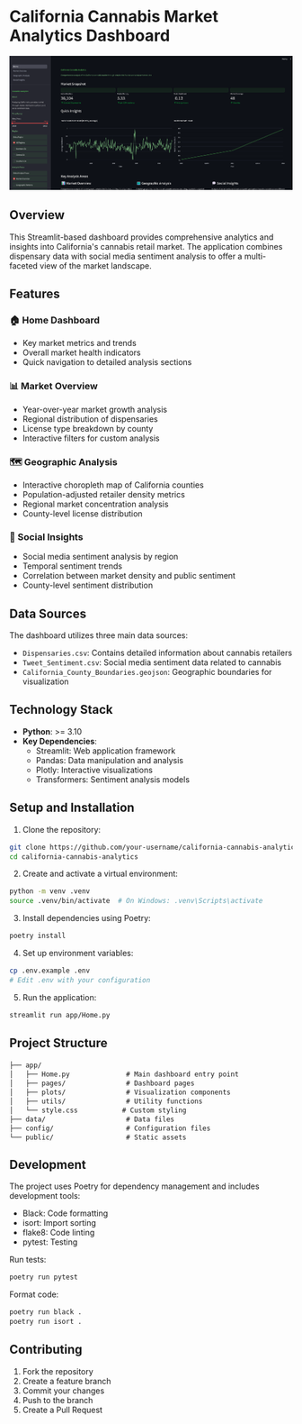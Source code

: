 # California Cannabis Market Analytics Dashboard

![Dashboard Preview](public/images/dashboard.png)

## Overview

This Streamlit-based dashboard provides comprehensive analytics and insights into California's cannabis retail market. The application combines dispensary data with social media sentiment analysis to offer a multi-faceted view of the market landscape.

## Features

### 🏠 Home Dashboard
- Key market metrics and trends
- Overall market health indicators
- Quick navigation to detailed analysis sections

### 📊 Market Overview
- Year-over-year market growth analysis
- Regional distribution of dispensaries
- License type breakdown by county
- Interactive filters for custom analysis

### 🗺️ Geographic Analysis
- Interactive choropleth map of California counties
- Population-adjusted retailer density metrics
- Regional market concentration analysis
- County-level license distribution

### 💭 Social Insights
- Social media sentiment analysis by region
- Temporal sentiment trends
- Correlation between market density and public sentiment
- County-level sentiment distribution

## Data Sources

The dashboard utilizes three main data sources:
- `Dispensaries.csv`: Contains detailed information about cannabis retailers
- `Tweet_Sentiment.csv`: Social media sentiment data related to cannabis
- `California_County_Boundaries.geojson`: Geographic boundaries for visualization

## Technology Stack

- **Python**: >= 3.10
- **Key Dependencies**:
  - Streamlit: Web application framework
  - Pandas: Data manipulation and analysis
  - Plotly: Interactive visualizations
  - Transformers: Sentiment analysis models

## Setup and Installation

1. Clone the repository:
```bash
git clone https://github.com/your-username/california-cannabis-analytics.git
cd california-cannabis-analytics
```

2. Create and activate a virtual environment:
```bash
python -m venv .venv
source .venv/bin/activate  # On Windows: .venv\Scripts\activate
```

3. Install dependencies using Poetry:
```bash
poetry install
```

4. Set up environment variables:
```bash
cp .env.example .env
# Edit .env with your configuration
```

5. Run the application:
```bash
streamlit run app/Home.py
```

## Project Structure

```
├── app/
│   ├── Home.py              # Main dashboard entry point
│   ├── pages/               # Dashboard pages
│   ├── plots/               # Visualization components
│   ├── utils/               # Utility functions
│   └── style.css           # Custom styling
├── data/                    # Data files
├── config/                  # Configuration files
└── public/                  # Static assets
```

## Development

The project uses Poetry for dependency management and includes development tools:
- Black: Code formatting
- isort: Import sorting
- flake8: Code linting
- pytest: Testing

Run tests:
```bash
poetry run pytest
```

Format code:
```bash
poetry run black .
poetry run isort .
```

## Contributing

1. Fork the repository
2. Create a feature branch
3. Commit your changes
4. Push to the branch
5. Create a Pull Request
